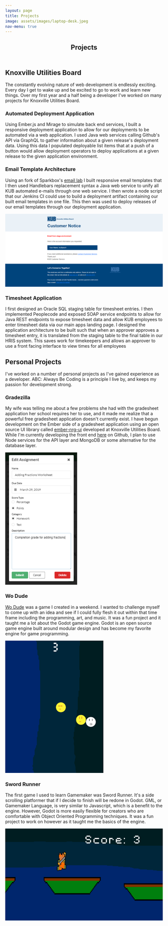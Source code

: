 ```yaml
---
layout: page
title: Projects
image: assets/images/laptop-desk.jpeg
nav-menu: true
---
```


<!-- Main -->
<div id="main" class="alt">

<!-- One -->
<section id="one">
	<div class="inner">
		<header class="major">
			<h1>Projects</h1>
		</header>

<!-- Content -->
<h2 id="content">Knoxville Utilities Board</h2>
<p>The constantly evolving nature of web development is endlessly exciting. Every day
I get to wake up and be excited to go to work and learn new things. Over my first year and a half being
a developer I've worked on many projects for Knoxville Utilities Board.</p>
<div class="row">
	<!-- Break -->
	<div class="16u 12u$(medium)">
		<h3>Automated Deployment Application</h3>
		<p>Using Ember.js and Mirage to simulate back end services, I built a responsive deployment application to allow for our deployments to be automated via a web application. I used Java web services calling Github's API via GraphQL to gather information about a given release's deployment data. Using this data I populated deployable list items that at a push of a button would allow deployment operators to deploy applications at a given release to the given application environment.</p>
	</div>	
</div>

<div class="row">
	<!-- Break -->
	<div class="6u 12u$(medium)">
		<h3>Email Template Architecture</h3>
		<p>Using an fork of Sparkbox's <a href="https://github.com/sparkbox/email-lab" target="_blank">email lab</a> I built responsive email templates that I then used Handlebars replacement syntax a Java web service to unify all KUB automated e-mails through one web service. I then wrote a node script that our Jenkins CI could use to build a deployment artifact containing our built email templates in one file. This then was used to deploy releases of our email templates through our deployment application.</p>
	</div>
	<div class="6u 12u$(medium)">
		<img src="assets/images/email-template.png" alt="" data-position="center center" />
	</div>
</div>

<div class="row">
	<!-- Break -->
	<div class="16u 12u$(medium)">
		<h3>Timesheet Application</h3>
		<p>I first designed an Oracle SQL staging table for timesheet entries. I then implemented Peoplecode and exposed SOAP service endpoints to allow for Java REST endpoints to expose timesheet data and allow KUB employees to enter timesheet data via our main apps landing page. I designed the application architecture to be built such that when an approver approves a timesheet entry, it is translated from the staging table to the final table in our HRIS system. This saves work for timekeepers and allows an approver to use a front facing interface to view times for all employees</p>
	</div>
</div>

<h2 id="content">Personal Projects</h2>

<p>I've worked on a number of personal projects as I've gained experience as a developer. ABC: Always Be Coding is a principle I live by, and keeps my passion for development strong.</p>

<div class="row">
	<!-- Break -->
	<div class="8u 12u$(medium)">
		<h3>Gradezilla</h3>
		<p>My wife was telling me about a few problems she had with the gradesheet application her school requires her to use, and it made me realize that a powerful free gradesheet application doesn't currently exist. I have begun development on the Ember side of a gradesheet application using an open source UI library called <a href="https://github.com/knoxville-utilities-board/ember-nrg-ui" target="_blank">ember-nrg-ui</a> developed at Knoxville Utilities Board. While I'm currently developing the front end <a href="https://github.com/MakMcFly/gradezilla" target="_blank">here</a> on Github, I plan to use Node services for the API layer and MongoDB or some alternative for the database layer.</p>
	</div>
	<div class="4u 12u$(medium)">
		<img src="assets/images/gradezilla.png" alt="" data-position="center center" />
	</div>
</div>

<div class="row">
	<!-- Break -->
	<div class="8u 12u$(medium)">
		<h3>Wo Dude</h3>
		<p><a href="https://github.com/MakMcFly/gravity-flyer" target="_blank">Wo Dude</a> was a game I created in a weekend. I wanted to challenge myself to come up with an idea and see if I could fully flesh it out within that time frame including the programming, art, and music. It was a fun project and it taught me a lot about the Godot game engine. Godot is an open source game engine built around modular design and has become my favorite engine for game programming.</p>
	</div>
	<div class="4u 12u$(medium)">
		<img src="assets/images/gravity-flyer.png" alt="" data-position="center center" />
	</div>
</div>

<div class="row">
	<!-- Break -->	
	<div class="8u 12u$(medium)">
		<h3>Sword Runner</h3>
		<p>The first game I used to learn Gamemaker was Sword Runner. It's a side scrolling platformer that if I decide to finish will be redone in Godot. GML, or Gamemaker Language, is very similar to Javascript, which is a benefit to the engine. However, Godot is more easily flexible for creators who are comfortable with Object Oriented Programming techniques. It was a fun project to work on however as it taught me the basics of the engine.</p>
	</div>
	<div class="4u 12u$(medium)">
		<img src="assets/images/sword-runner.png" alt="" data-position="center center" />
	</div>
</div>

</div>
</section>

</div>
